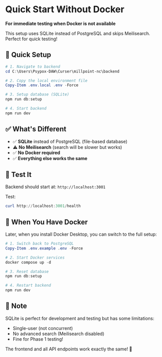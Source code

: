 # Quick Start Without Docker

**For immediate testing when Docker is not available**

This setup uses SQLite instead of PostgreSQL and skips Meilisearch. Perfect for quick testing!

## 🚀 Quick Setup

```powershell
# 1. Navigate to backend
cd C:\Users\Psypox-DAW\Curser\millpoint-nc\backend

# 2. Copy the local environment file
Copy-Item .env.local .env -Force

# 3. Setup database (SQLite)
npm run db:setup

# 4. Start backend
npm run dev
```

## ✅ What's Different

- ✅ **SQLite** instead of PostgreSQL (file-based database)
- ⚠️ **No Meilisearch** (search will be slower but works)
- ✅ **No Docker required**
- ✅ **Everything else works the same**

## 🧪 Test It

Backend should start at: `http://localhost:3001`

Test:
```powershell
curl http://localhost:3001/health
```

## 🎯 When You Have Docker

Later, when you install Docker Desktop, you can switch to the full setup:

```powershell
# 1. Switch back to PostgreSQL
Copy-Item .env.example .env -Force

# 2. Start Docker services
docker compose up -d

# 3. Reset database
npm run db:setup

# 4. Restart backend
npm run dev
```

## 📝 Note

SQLite is perfect for development and testing but has some limitations:
- Single-user (not concurrent)
- No advanced search (Meilisearch disabled)
- Fine for Phase 1 testing!

The frontend and all API endpoints work exactly the same! 🎉


